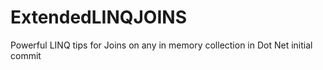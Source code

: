 # ExtendedLINQJOINS
Powerful LINQ tips for Joins on any in memory collection in Dot Net
initial commit
